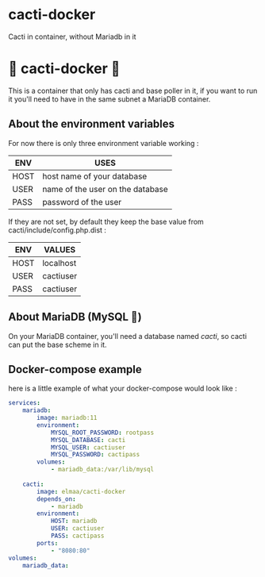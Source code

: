 # cacti-docker
Cacti in container, without Mariadb in it
# 🌵 cacti-docker 🐳
This is a container that only has cacti and base poller in it, if you want to run it you'll need to have in the same subnet a MariaDB container.

## About the environment variables

For now there is only three environment variable working :

| ENV| USES       |
|------|----------------------------------|
| HOST | host name of your database       |
| USER | name of the user on the database |
| PASS | password of the user             |

If they are not set, by default they keep the base value from cacti/include/config.php.dist :

| ENV| VALUES       |
|------|----------------------------------|
| HOST | localhost       |
| USER | cactiuser |
| PASS | cactiuser             |

## About MariaDB (MySQL 🐬)

On your MariaDB container, you'll need a database named *cacti*, so cacti can put the base scheme in it.

## Docker-compose example

here is a little example of what your docker-compose would look like :


``` YAML
services:
    mariadb:
        image: mariadb:11
        environment:
            MYSQL_ROOT_PASSWORD: rootpass
            MYSQL_DATABASE: cacti
            MYSQL_USER: cactiuser
            MYSQL_PASSWORD: cactipass
        volumes:
            - mariadb_data:/var/lib/mysql
        
    cacti:
        image: elmaa/cacti-docker
        depends_on:
            - mariadb
        environment:
            HOST: mariadb
            USER: cactiuser
            PASS: cactipass
        ports:
            - "8080:80"
volumes:
    mariadb_data:
```